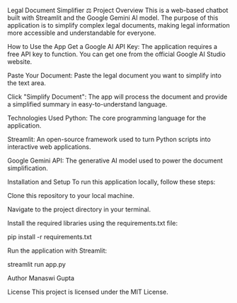 Legal Document Simplifier ⚖️
Project Overview
This is a web-based chatbot built with Streamlit and the Google Gemini AI model. The purpose of this application is to simplify complex legal documents, making legal information more accessible and understandable for everyone.

How to Use the App
Get a Google AI API Key: The application requires a free API key to function. You can get one from the official Google AI Studio website.

Paste Your Document: Paste the legal document you want to simplify into the text area.

Click "Simplify Document": The app will process the document and provide a simplified summary in easy-to-understand language.

Technologies Used
Python: The core programming language for the application.

Streamlit: An open-source framework used to turn Python scripts into interactive web applications.

Google Gemini API: The generative AI model used to power the document simplification.

Installation and Setup
To run this application locally, follow these steps:

Clone this repository to your local machine.

Navigate to the project directory in your terminal.

Install the required libraries using the requirements.txt file:

pip install -r requirements.txt

Run the application with Streamlit:

streamlit run app.py

Author
Manaswi Gupta

License
This project is licensed under the MIT License.

